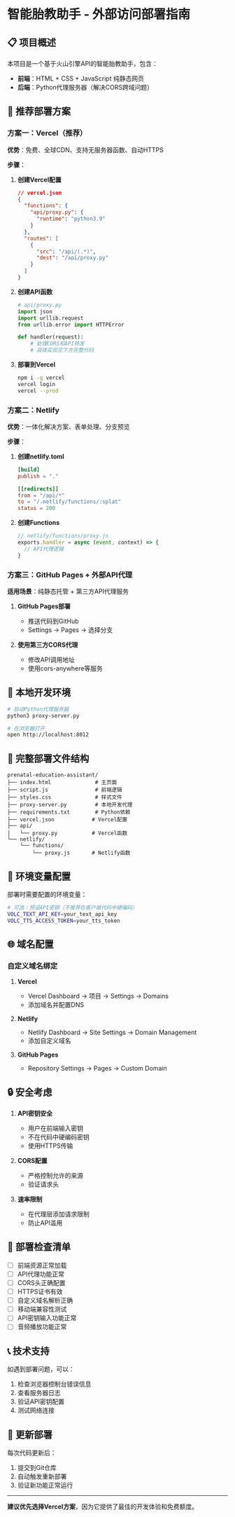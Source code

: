 # 智能胎教助手 - 外部访问部署指南

## 📋 项目概述

本项目是一个基于火山引擎API的智能胎教助手，包含：
- **前端**：HTML + CSS + JavaScript 纯静态网页
- **后端**：Python代理服务器（解决CORS跨域问题）

## 🚀 推荐部署方案

### 方案一：Vercel（推荐）

**优势**：免费、全球CDN、支持无服务器函数、自动HTTPS

**步骤**：

1. **创建Vercel配置**
   ```json
   // vercel.json
   {
     "functions": {
       "api/proxy.py": {
         "runtime": "python3.9"
       }
     },
     "routes": [
       {
         "src": "/api/(.*)",
         "dest": "/api/proxy.py"
       }
     ]
   }
   ```

2. **创建API函数**
   ```python
   # api/proxy.py
   import json
   import urllib.request
   from urllib.error import HTTPError

   def handler(request):
       # 处理CORS和API转发
       # 具体实现见下方完整代码
   ```

3. **部署到Vercel**
   ```bash
   npm i -g vercel
   vercel login
   vercel --prod
   ```

### 方案二：Netlify

**优势**：一体化解决方案、表单处理、分支预览

**步骤**：

1. **创建netlify.toml**
   ```toml
   [build]
   publish = "."
   
   [[redirects]]
   from = "/api/*"
   to = "/.netlify/functions/:splat"
   status = 200
   ```

2. **创建Functions**
   ```javascript
   // netlify/functions/proxy.js
   exports.handler = async (event, context) => {
     // API代理逻辑
   }
   ```

### 方案三：GitHub Pages + 外部API代理

**适用场景**：纯静态托管 + 第三方API代理服务

1. **GitHub Pages部署**
   - 推送代码到GitHub
   - Settings → Pages → 选择分支

2. **使用第三方CORS代理**
   - 修改API调用地址
   - 使用cors-anywhere等服务

## 🔧 本地开发环境

```bash
# 启动Python代理服务器
python3 proxy-server.py

# 在浏览器打开
open http://localhost:8012
```

## 📁 完整部署文件结构

```
prenatal-education-assistant/
├── index.html              # 主页面
├── script.js               # 前端逻辑
├── styles.css              # 样式文件
├── proxy-server.py         # 本地开发代理
├── requirements.txt        # Python依赖
├── vercel.json            # Vercel配置
├── api/
│   └── proxy.py           # Vercel函数
└── netlify/
    └── functions/
        └── proxy.js       # Netlify函数
```

## 🔑 环境变量配置

部署时需要配置的环境变量：

```bash
# 可选：预设API密钥（不推荐在客户端代码中硬编码）
VOLC_TEXT_API_KEY=your_text_api_key
VOLC_TTS_ACCESS_TOKEN=your_tts_token
```

## 🌐 域名配置

### 自定义域名绑定

1. **Vercel**
   - Vercel Dashboard → 项目 → Settings → Domains
   - 添加域名并配置DNS

2. **Netlify**
   - Netlify Dashboard → Site Settings → Domain Management
   - 添加自定义域名

3. **GitHub Pages**
   - Repository Settings → Pages → Custom Domain

## 🔒 安全考虑

1. **API密钥安全**
   - 用户在前端输入密钥
   - 不在代码中硬编码密钥
   - 使用HTTPS传输

2. **CORS配置**
   - 严格控制允许的来源
   - 验证请求头

3. **速率限制**
   - 在代理层添加请求限制
   - 防止API滥用

## 🚦 部署检查清单

- [ ] 前端资源正常加载
- [ ] API代理功能正常
- [ ] CORS头正确配置
- [ ] HTTPS证书有效
- [ ] 自定义域名解析正确
- [ ] 移动端兼容性测试
- [ ] API密钥输入功能正常
- [ ] 音频播放功能正常

## 📞 技术支持

如遇到部署问题，可以：
1. 检查浏览器控制台错误信息
2. 查看服务器日志
3. 验证API密钥配置
4. 测试网络连接

## 🔄 更新部署

每次代码更新后：
1. 提交到Git仓库
2. 自动触发重新部署
3. 验证新功能正常运行

---

**建议优先选择Vercel方案**，因为它提供了最佳的开发体验和免费额度。